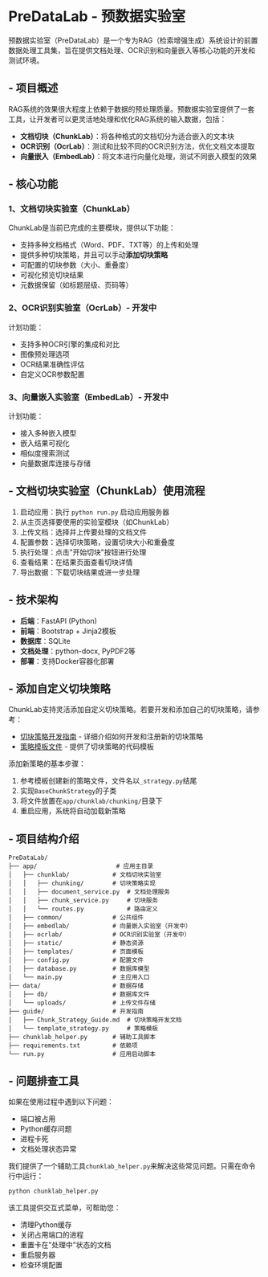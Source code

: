 # PreDataLab - 预数据实验室

预数据实验室（PreDataLab）是一个专为RAG（检索增强生成）系统设计的前置数据处理工具集，旨在提供文档处理、OCR识别和向量嵌入等核心功能的开发和测试环境。

## - 项目概述

RAG系统的效果很大程度上依赖于数据的预处理质量。预数据实验室提供了一套工具，让开发者可以更灵活地处理和优化RAG系统的输入数据，包括：

- **文档切块（ChunkLab）**：将各种格式的文档切分为适合嵌入的文本块
- **OCR识别（OcrLab）**：测试和比较不同的OCR识别方法，优化文档文本提取
- **向量嵌入（EmbedLab）**：将文本进行向量化处理，测试不同嵌入模型的效果

## - 核心功能

### 1、文档切块实验室（ChunkLab）

ChunkLab是当前已完成的主要模块，提供以下功能：

- 支持多种文档格式（Word、PDF、TXT等）的上传和处理
- 提供多种切块策略，并且可以手动**添加切块策略**
- 可配置的切块参数（大小、重叠度）
- 可视化预览切块结果
- 元数据保留（如标题层级、页码等）

### 2、OCR识别实验室（OcrLab）- 开发中

计划功能：
- 支持多种OCR引擎的集成和对比
- 图像预处理选项
- OCR结果准确性评估
- 自定义OCR参数配置

### 3、向量嵌入实验室（EmbedLab）- 开发中

计划功能：
- 接入多种嵌入模型
- 嵌入结果可视化
- 相似度搜索测试
- 向量数据库连接与存储

## - 文档切块实验室（ChunkLab）使用流程

1. 启动应用：执行 `python run.py` 启动应用服务器
2. 从主页选择要使用的实验室模块（如ChunkLab）
3. 上传文档：选择并上传要处理的文档文件
4. 配置参数：选择切块策略，设置切块大小和重叠度
5. 执行处理：点击"开始切块"按钮进行处理
6. 查看结果：在结果页面查看切块详情
7. 导出数据：下载切块结果或进一步处理

## - 技术架构

- **后端**：FastAPI (Python)
- **前端**：Bootstrap + Jinja2模板
- **数据库**：SQLite
- **文档处理**：python-docx, PyPDF2等
- **部署**：支持Docker容器化部署

## - 添加自定义切块策略

ChunkLab支持灵活添加自定义切块策略。若要开发和添加自己的切块策略，请参考：

- [切块策略开发指南](./guide/Chunk_Strategy_Guide.md) - 详细介绍如何开发和注册新的切块策略
- [策略模板文件](./guide/template_strategy.py) - 提供了切块策略的代码模板

添加新策略的基本步骤：
1. 参考模板创建新的策略文件，文件名以`_strategy.py`结尾
2. 实现`BaseChunkStrategy`的子类
3. 将文件放置在`app/chunklab/chunking/`目录下
4. 重启应用，系统将自动加载新策略

## - 项目结构介绍

```
PreDataLab/
├── app/                      # 应用主目录
│   ├── chunklab/            # 文档切块实验室
│   │   ├── chunking/        # 切块策略实现
│   │   ├── document_service.py  # 文档处理服务
│   │   ├── chunk_service.py     # 切块服务
│   │   └── routes.py            # 路由定义
│   ├── common/              # 公共组件
│   ├── embedlab/            # 向量嵌入实验室（开发中）
│   ├── ocrlab/              # OCR识别实验室（开发中）
│   ├── static/              # 静态资源
│   ├── templates/           # 页面模板
│   ├── config.py            # 配置文件
│   ├── database.py          # 数据库模型
│   └── main.py              # 主应用入口
├── data/                    # 数据存储
│   ├── db/                  # 数据库文件
│   └── uploads/             # 上传文件存储
├── guide/                   # 开发指南
│   ├── Chunk_Strategy_Guide.md  # 切块策略开发文档
│   └── template_strategy.py     # 策略模板
├── chunklab_helper.py       # 辅助工具脚本
├── requirements.txt         # 依赖项
└── run.py                   # 应用启动脚本
```

## - 问题排查工具

如果在使用过程中遇到以下问题：
- 端口被占用
- Python缓存问题
- 进程卡死
- 文档处理状态异常

我们提供了一个辅助工具`chunklab_helper.py`来解决这些常见问题。只需在命令行中运行：

```bash
python chunklab_helper.py
```

该工具提供交互式菜单，可帮助您：
- 清理Python缓存
- 关闭占用端口的进程
- 重置卡在"处理中"状态的文档
- 重启服务器
- 检查环境配置